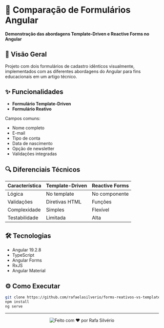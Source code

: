 # 📝 Comparação de Formulários Angular

**Demonstração das abordagens Template-Driven e Reactive Forms no Angular**

## 🚀 Visão Geral

Projeto com dois formulários de cadastro idênticos visualmente, implementados com as diferentes abordagens do Angular para fins educacionais em um artigo técnico.

## ✨ Funcionalidades

- **Formulário Template-Driven**
- **Formulário Reativo**
  
Campos comuns:
- Nome completo
- E-mail
- Tipo de conta
- Data de nascimento
- Opção de newsletter
- Validações integradas

## 🔍 Diferenciais Técnicos

| Característica       | Template-Driven | Reactive Forms |
|----------------------|----------------|----------------|
| Lógica               | No template    | No componente  |
| Validações           | Diretivas HTML | Funções        |
| Complexidade         | Simples        | Flexível       |
| Testabilidade        | Limitada       | Alta           |

## 🛠️ Tecnologias

- Angular 19.2.8
- TypeScript
- Angular Forms
- RxJS
- Angular Material

## ⚙️ Como Executar

```bash
git clone https://github.com/rafaelasilverio/forms-reativos-vs-template-angular.git
npm install
ng serve
```

---

<p align="center">
  <img src="https://img.shields.io/badge/Made%20with%20❤️%20by%20Rafa%20Silvério%20-%231d72b8" alt="Feito com ❤️ por Rafa Silvério" />
</p>